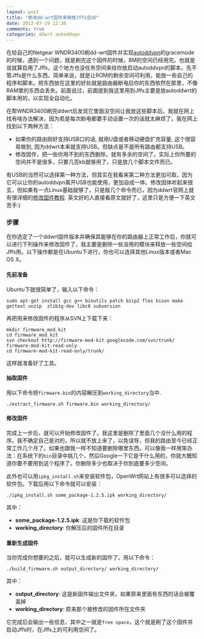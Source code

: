 ```yaml
---
layout: post
title: "修改dd-wrt固件来释放Jffs空间"
date: 2012-07-19 12:36
comments: true
categories: ddwrt autoddvpn
---
```


在给自己的Netgear WNDR3400刷dd-wrt固件并实现[autoddvpn](https://code.google.com/p/autoddvpn/)的gracemode的时候，遇到一个问题，就是刷完这个固件的时候，8M的空间已经用完。也就是说就算启用了Jffs，这个地方也没任务空间来给你放启动autoddvpn的脚本。先不管Jffs是什么东西，简单来说，就是让ROM的剩余空间可利用，能放一些自己的程序和脚本。把东西放在这里的好处就是路由器断电后你的东西依然在那里，不像RAM里的东西会丢失。前面说过，前面提到我这里用到Jffs主要是放autoddwrt的脚本用的，以实现全自动化。
<!-- more -->

在帮WNDR3400刷完ddwrt后发现它里面没空间让我放这些脚本后，我就在网上找有啥办法解决，因为若是每次断电都要手动设置一次的话就太麻烦了。我在网上找到以下两种方法：

* 如果你的路由刚好支持USB口的话, 就用U盘或者移动硬盘扩充容量, 这个很容易做到, 因为ddwrt本来就支持USB。但缺点是不是所有路由都支持USB。
* 修改固件，把一些你用不到的东西删除，就有多余的空间了。实际上你所要的空间并不是很多，只要几百kb就够用了，只是放几个脚本文件而已。

有USB的当然可以选择第一种方法，但其实在我看来第二种方法更加可取，因为它可以让你的autoddvpn离开USB也能使用，更加自成一体。修改固体听起来很玄，但如果有一点Linux基础就够了，只是敲几个命令而已，因为ddwrt官网上就有很详细的[修改固件教程](http://www.dd-wrt.com/wiki/index.php/Development). 英文好的人直接看原文就好了，这里只是方便一下英文苦手:)

### 步骤
在你选定了一个ddwrt固件版本并确保其能够在你的路由器上正常工作后，你就可以进行下列操作来修改固件了，我主要是删除一些没用的模块来释放一些空间给Jffs用。以下操作都是在Ubuntu下进行，你也可以选择其他Linux版本或者Mac OS X。


#### 先前准备 ####
Ubuntu下就很简单了，输入以下命令：

    sudo apt-get install gcc g++ binutils patch bzip2 flex bison make gettext unzip  zlib1g-dev libc6 subversion

再把用来修改固件的程序从SVN上下载下来：

    mkdir firmware_mod_kit
    cd firmware_mod_kit
    svn checkout http://firmware-mod-kit.googlecode.com/svn/trunk/ firmware-mod-kit-read-only
    cd firmware-mod-kit-read-only/trunk/
    
这样就准备好了工具。

#### 抽取固件 ####
用以下命令把`firmware.bin`的内容解压到`working_directory`当中.

    ./extract_firmware.sh firmware.bin working_directory/

#### 修改固件 ####
完成上一步后，就可以开始修改固件了。我这里是删除了里面几个没什么用的程序。我不确定自己是对的，所以就不放上来了，以免误导，但我的路由至今已经正常工作几个月了。如果也跟我一样不知道要删除哪里东西，可以像我一样用笨办法：在系统下的`bin`目录中挑几个，然后Google一下它是干什么用的，你就大概知道你要不要用到这个程序了。你删除多少也取决于你到底要多少空间。

此外也可以用`ipkg_install.sh`来安装软件包，OpenWrt网站上有很多可以选择的软件包。下载后用以下命令就可以安装：

    ./ipkg_install.sh some_package-1.2.5.ipk working_directory/
其中：

* **some_package-1.2.5.ipk**: 这是你下载的软件包
* **working_directory**: 你解压后的固件所在目录

#### 重新生成固件 ####
当你完成你想要的之后，就可以生成新的固件了。用以下命令：

    ./build_firmware.sh output_directory/ working_directory/

其中：

* **output_directory**: 这是新固件输出文件夹，如果原来里面有东西的话会被覆盖掉
* **working_directory**: 原来那个被修改的固件所在文件夹

它完成后会输出一些信息，其中之一就是`free space`，这个就是刷了这个固件并启动Jffs时，在Jffs上的可利用空间了。


